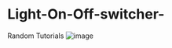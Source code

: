 # Light-On-Off-switcher-
Random Tutorials 
![image](https://github.com/olatunde222/Light-On-Off-switcher-/assets/115417709/cdd63a4e-b025-4271-bf1a-ddc877edb48e)
